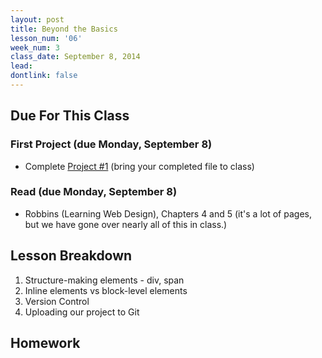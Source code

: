 ```yaml
---
layout: post
title: Beyond the Basics
lesson_num: '06'
week_num: 3
class_date: September 8, 2014
lead: 
dontlink: false
---
```


## Due For This Class

### First Project (due Monday, September 8)

- Complete <a href="/projects/01-structuretext.html">Project #1</a> (bring your completed file to class)

### Read (due Monday, September 8)

- Robbins (Learning Web Design), Chapters 4 and 5 (it's a lot of pages, but we have gone over nearly all of this in class.)

## Lesson Breakdown

1. Structure-making elements - div, span
2. Inline elements vs block-level elements
3. Version Control
4. Uploading our project to Git
  
## Homework
